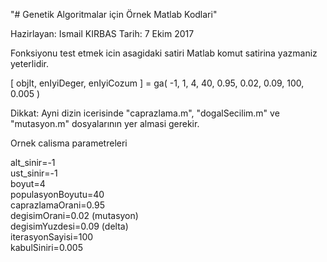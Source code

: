 "# Genetik Algoritmalar için Örnek Matlab Kodlari" 

Hazirlayan: Ismail KIRBAS   Tarih: 7 Ekim 2017

Fonksiyonu test etmek icin asagidaki satiri Matlab komut satirina yazmaniz yeterlidir.  

[ objIt, enIyiDeger, enIyiCozum ] = ga( -1, 1, 4, 40, 0.95, 0.02, 0.09, 100, 0.005 )  

Dikkat: Ayni dizin icerisinde  "caprazlama.m", "dogalSecilim.m" ve "mutasyon.m" dosyalarının yer almasi gerekir.  

Ornek calisma parametreleri  

alt_sinir=-1  
ust_sinir=-1  
boyut=4  
populasyonBoyutu=40  
caprazlamaOrani=0.95  
degisimOrani=0.02 (mutasyon)  
degisimYuzdesi=0.09 (delta)  
iterasyonSayisi=100  
kabulSiniri=0.005  
